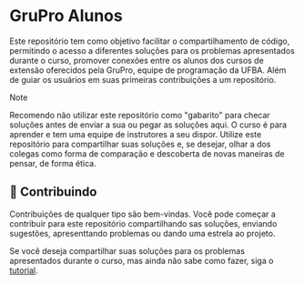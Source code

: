 # GruPro Alunos
Este repositório tem como objetivo facilitar o compartilhamento de código, permitindo o acesso a diferentes soluções para os problemas apresentados durante o curso, promover conexões entre os alunos dos cursos de extensão oferecidos pela GruPro, equipe de programação da UFBA. Além de guiar os usuários em suas primeiras contribuições a um repositório.

> [!NOTE]
> Recomendo não utilizar este repositório como "gabarito" para checar soluções antes de enviar a sua ou pegar as soluções aqui. O curso é para aprender e tem uma equipe de instrutores a seu dispor. Utilize este repositório para compartilhar suas soluções e, se desejar,  olhar a dos colegas como forma de comparação e descoberta de novas maneiras de pensar, de forma ética.

## 🤝 Contribuindo

Contribuições de qualquer tipo são bem-vindas. Você pode começar a contribuir para este repositório compartilhando sas soluções, enviando sugestões, apresenttando problemas ou dando uma estrela ao projeto. 

Se você deseja compartilhar suas soluções para os problemas apresentados durante o curso, mas ainda não sabe como fazer, siga o [tutorial](/tutoriais/contribuições.md).



